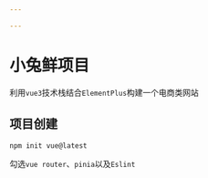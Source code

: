 ```yaml
---

---
```


# 小兔鲜项目

利用`vue3`技术栈结合`ElementPlus`构建一个电商类网站

[]()

## 项目创建

`npm init vue@latest`

勾选`vue router`、`pinia`以及`Eslint`

